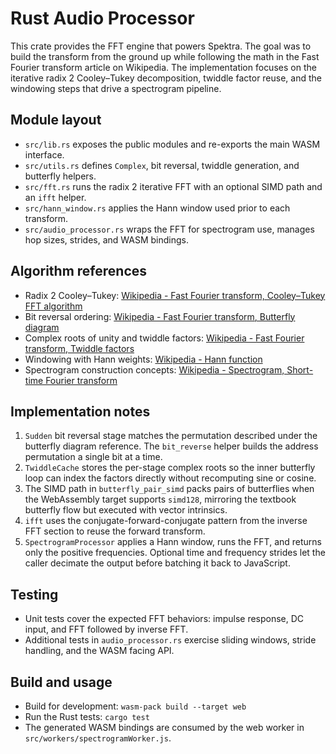 # Rust Audio Processor

This crate provides the FFT engine that powers Spektra. The goal was to build the transform from the ground up while following the math in the Fast Fourier transform article on Wikipedia. The implementation focuses on the iterative radix 2 Cooley–Tukey decomposition, twiddle factor reuse, and the windowing steps that drive a spectrogram pipeline.

## Module layout

- `src/lib.rs` exposes the public modules and re-exports the main WASM interface.
- `src/utils.rs` defines `Complex`, bit reversal, twiddle generation, and butterfly helpers.
- `src/fft.rs` runs the radix 2 iterative FFT with an optional SIMD path and an `ifft` helper.
- `src/hann_window.rs` applies the Hann window used prior to each transform.
- `src/audio_processor.rs` wraps the FFT for spectrogram use, manages hop sizes, strides, and WASM bindings.

## Algorithm references

- Radix 2 Cooley–Tukey: [Wikipedia - Fast Fourier transform, Cooley–Tukey FFT algorithm](https://en.wikipedia.org/wiki/Fast_Fourier_transform#Cooley%E2%80%93Tukey_FFT_algorithm)
- Bit reversal ordering: [Wikipedia - Fast Fourier transform, Butterfly diagram](https://en.wikipedia.org/wiki/Fast_Fourier_transform#Butterfly_diagram)
- Complex roots of unity and twiddle factors: [Wikipedia - Fast Fourier transform, Twiddle factors](https://en.wikipedia.org/wiki/Fast_Fourier_transform#Twiddle_factors)
- Windowing with Hann weights: [Wikipedia - Hann function](https://en.wikipedia.org/wiki/Hann_function)
- Spectrogram construction concepts: [Wikipedia - Spectrogram, Short-time Fourier transform](https://en.wikipedia.org/wiki/Spectrogram#Short-time_Fourier_transform)

## Implementation notes

1. `Sudden` bit reversal stage matches the permutation described under the butterfly diagram reference. The `bit_reverse` helper builds the address permutation a single bit at a time.
2. `TwiddleCache` stores the per-stage complex roots so the inner butterfly loop can index the factors directly without recomputing sine or cosine.
3. The SIMD path in `butterfly_pair_simd` packs pairs of butterflies when the WebAssembly target supports `simd128`, mirroring the textbook butterfly flow but executed with vector intrinsics.
4. `ifft` uses the conjugate-forward-conjugate pattern from the inverse FFT section to reuse the forward transform.
5. `SpectrogramProcessor` applies a Hann window, runs the FFT, and returns only the positive frequencies. Optional time and frequency strides let the caller decimate the output before batching it back to JavaScript.

## Testing

- Unit tests cover the expected FFT behaviors: impulse response, DC input, and FFT followed by inverse FFT.
- Additional tests in `audio_processor.rs` exercise sliding windows, stride handling, and the WASM facing API.

## Build and usage

- Build for development: `wasm-pack build --target web`
- Run the Rust tests: `cargo test`
- The generated WASM bindings are consumed by the web worker in `src/workers/spectrogramWorker.js`.
